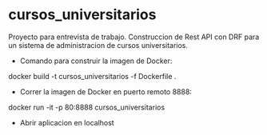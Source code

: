 # cursos_universitarios

Proyecto para entrevista de trabajo. Construccion de Rest API con DRF para un sistema de administracion de cursos universitarios.

- Comando para construir la imagen de Docker:

docker build -t cursos_universitarios -f Dockerfile .

- Correr la imagen de Docker en puerto remoto 8888:

docker run -it -p 80:8888 cursos_universitarios

- Abrir aplicacion en localhost

